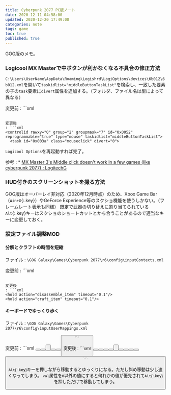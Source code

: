 ```yaml
---
title: Cyberpunk 2077 PC版ノート
date: 2020-12-11 04:58:00
updated: 2020-12-20 17:49:00
categories: note
tags: game
toc: true
published: true
---
```

GOG版のメモ。

### Logicool MX Masterで中ボタンが利かなくなる不具合の修正方法

`C:\Users\UserName\AppData\Roaming\Logishrd\LogiOptions\devices\6b012\6b012.xml`を開いて`taskidlist="middleButtonTaskList"`を検索し、一致した要素の子の`task`要素に`divert`属性を追加する。（フォルダ、ファイル名は型によって異なる）

変更前
: ```xml
  <controlid rawxy="0" group="2" groupmask="7" id="0x0052" reprogrammable="true" type="mouse" taskidlist="middleButtonTaskList">
    <task id="0x003a" class="mouseclick">
  ```

変更後
: ```xml
  <controlid rawxy="0" group="2" groupmask="7" id="0x0052" reprogrammable="true" type="mouse" taskidlist="middleButtonTaskList">
    <task id="0x003a" class="mouseclick" divert="0">
  ```

`Logicool Options`を再起動すれば完了。

参考
: * [MX Master 3's Middle click doesn't work in a few games \(like cyberpunk 2077\) : LogitechG](https://www.reddit.com/r/LogitechG/comments/ka1xm7/mx_master_3s_middle_click_doesnt_work_in_a_few/)

### HUD付きのスクリーンショットを撮る方法

GOG版はオーバーレイ非対応（2020年12月時点）のため、Xbox Game Bar（`Win+G`{:.key}）やGeForce Experience等のスクショ機能を使うしかない。（フレームレート表示も同様）
既定で武器の切り替えに割り当てられている`Alt`{:.key}キーはスクショのショートカットとかち合うことがあるので適当なキーに変更しておく。

### 設定ファイル調整MOD

#### 分解とクラフトの時間を短縮

ファイル
: `\GOG Galaxy\Games\Cyberpunk 2077\r6\config\inputContexts.xml`

変更前
: ```xml
  <hold action="disassemble_item" timeout="0.4"/>
  <hold action="craft_item" timeout="0.8"/>
  ```

変更後
: ```xml
  <hold action="disassemble_item" timeout="0.1"/>
  <hold action="craft_item" timeout="0.1"/>
  ```

#### キーボードでゆっくり歩く

ファイル
: `\GOG Galaxy\Games\Cyberpunk 2077\r6\config\inputUserMappings.xml`

変更前
: ```xml
  <mapping name="LeftX_Axis" type="Axis">
    <button id="IK_Pad_LeftAxisX"/>
    <button id="IK_A" val="-1.0" overridableUI="left"/>
    <button id="IK_D" val="1.0" overridableUI="right"/>
  </mapping>

  <mapping name="LeftY_Axis" type="Axis">
    <button id="IK_Pad_LeftAxisY"/>
    <button id="IK_W" val="1.0" overridableUI="forward"/>
    <button id="IK_S" val="-1.0" overridableUI="back"/>
  </mapping>
  ```

変更後
: ```xml
  <mapping name="LeftX_Axis" type="Axis">
    <button id="IK_Pad_LeftAxisX"/>
    <button id="IK_A" val="-1.0" overridableUI="left"/>
    <button id="IK_D" val="1.0" overridableUI="right"/>
    <button id="IK_Alt" val="0" overridableUI="left"/>
    <button id="IK_Alt" val="0" overridableUI="right"/>
  </mapping>

  <mapping name="LeftY_Axis" type="Axis">
    <button id="IK_Pad_LeftAxisY"/>
    <button id="IK_W" val="1.0" overridableUI="forward"/>
    <button id="IK_S" val="-1.0" overridableUI="back"/>
    <button id="IK_Alt" val="0" overridableUI="forward"/>
    <button id="IK_Alt" val="0" overridableUI="back"/>
  </mapping>
  ```

`Alt`{:.key}キーを押しながら移動するとゆっくりになる。ただし斜め移動は少し速くなってしまう。
`val`属性を`0`以外の値にすると何れかの値が優先されて`Alt`{:.key}を押しただけで移動してしまう。
